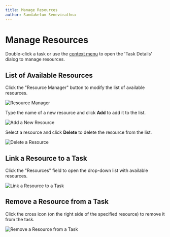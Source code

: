 ```yaml
---
title: Manage Resources
author: Sandakelum Senevirathna
---
```

# Manage Resources

Double-click a task or use the [context menu](~/interface-elements-for-web/articles/gantt/context-menu.md) to open the 'Task Details' dialog to manage resources.

## List of Available Resources

Click the "Resource Manager" button to modify the list of available resources.

![Resource Manager](~/interface-elements-for-web/images/Gantt/resource-manager.png)

Type the name of a new resource and click **Add** to add it to the list.

![Add a New Resource](~/interface-elements-for-web/images/Gantt/new-resource.png)

Select a resource and click **Delete** to delete the resource from the list.

![Delete a Resource](~/interface-elements-for-web/images/Gantt/delete-resource.png)

## Link a Resource to a Task

Click the "Resources" field to open the drop-down list with available resources.

![Link a Resource to a Task](~/interface-elements-for-web/images/Gantt/resource-list.png)

## Remove a Resource from a Task

Click the cross icon (on the right side of the specified resource) to remove it from the task. 

![Remove a Resource from a Task](~/interface-elements-for-web/images/Gantt/remove-resource.png)
